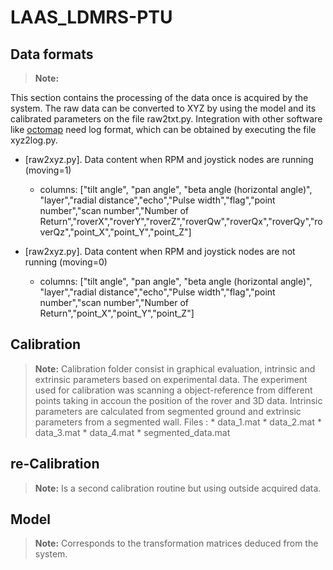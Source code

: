 # **LAAS_LDMRS-PTU**

## Data formats
> **Note:**

This section contains the processing of the data once is acquired by the system. The raw data can be converted to XYZ by using the model and its calibrated parameters on the file <i class="icon-file"></i> raw2txt.py. Integration with other software like [octomap](https://github.com/OctoMap/octomap/wiki/Importing-Data-into-OctoMap) need log format, which can be obtained by executing the file <i class="icon-file"></i> xyz2log.py.

* [raw2xyz.py]. Data content when RPM and joystick nodes are running (moving=1)
    * columns: ["tilt angle", "pan angle", "beta angle (horizontal angle)", "layer","radial distance","echo","Pulse width","flag","point number","scan number","Number of Return","roverX","roverY","roverZ","roverQw","roverQx","roverQy","roverQz","point_X","point_Y","point_Z"]

* [raw2xyz.py]. Data content when RPM and joystick nodes are not running (moving=0)
    * columns: ["tilt angle", "pan angle", "beta angle (horizontal angle)", "layer","radial distance","echo","Pulse width","flag","point number","scan number","Number of Return","point_X","point_Y","point_Z"]


## Calibration
> **Note:**
Calibration folder consist in graphical evaluation, intrinsic and extrinsic parameters based on experimental data. The experiment used for calibration was scanning a object-reference from different points taking in accoun the position of the rover and 3D data. Intrinsic parameters are calculated from segmented ground and extrinsic parameters from a segmented wall.
> Files <i class="icon-file"></i>:
    * data_1.mat
    * data_2.mat
    * data_3.mat
    * data_4.mat
    * segmented_data.mat

## re-Calibration
> **Note:**
Is a second calibration routine but using outside acquired data.

## Model
> **Note:**
Corresponds to the transformation matrices deduced from the system.
